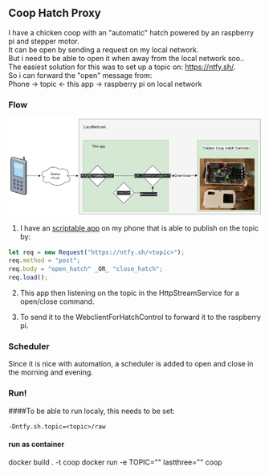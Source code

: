 
## Coop Hatch Proxy

I have a chicken coop with an "automatic" hatch powered by an raspberry pi and stepper motor.  
It can be open by sending a request on my local network.  
But i need to be able to open it when away from the local network soo..  
The easiest solution for this was to set up a topic on: https://ntfy.sh/.  
So i can forward the "open" message from:  
Phone -> topic <- this app -> raspberry pi on local network



### Flow


![App flow as picture](src/main/resources/asd.bmp)

1. I have an [scriptable app](https://scriptable.app/)
     on my phone that is able to publish on the topic by: 

```js
let req = new Request("https://ntfy.sh/<topic>");
req.method = "post";
req.body = "open_hatch" _OR_ "close_hatch";
req.load();
```

2. This app then listening on the topic in the HttpStreamService for a open/close command.

3. To send it to the WebclientForHatchControl to forward it to the raspberry pi.

### Scheduler

Since it is nice with automation, a scheduler is added to open and close in the morning and evening. 

### Run!

####To be able to run localy, this needs to be set: 
```
-Dntfy.sh.topic=<topic>/raw
```
#### run as container

docker  build . -t coop
docker run -e TOPIC="<topic>" lastthree="<lastdigitsinip>" coop
